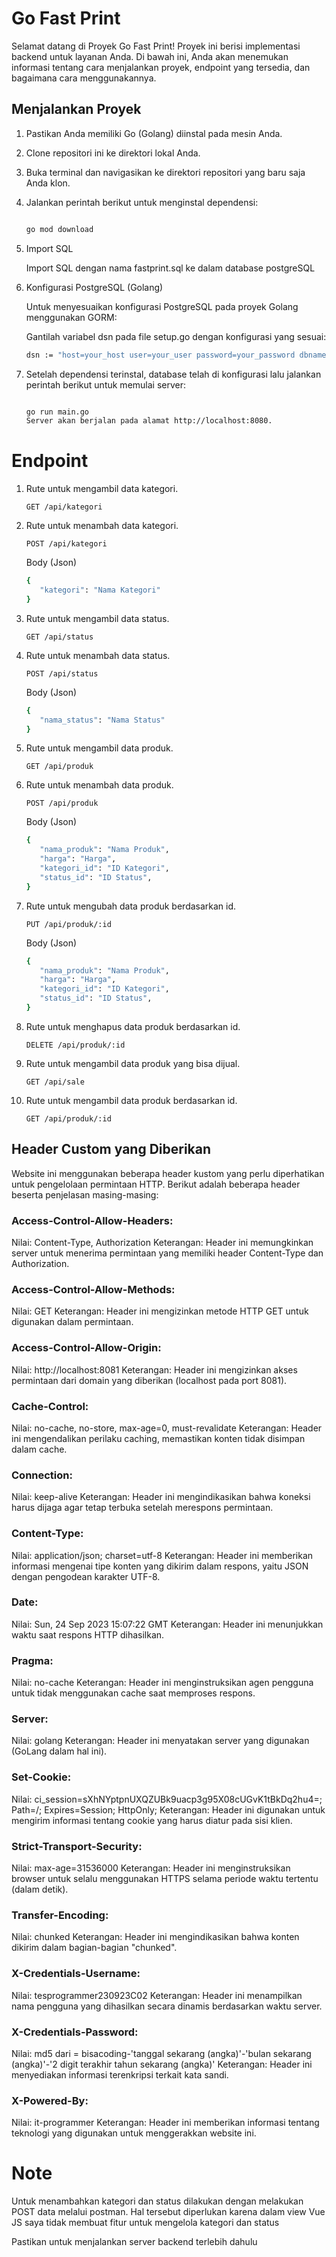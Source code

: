 # Go Fast Print

Selamat datang di Proyek Go Fast Print! Proyek ini berisi implementasi backend untuk layanan Anda. Di bawah ini, Anda akan menemukan informasi tentang cara menjalankan proyek, endpoint yang tersedia, dan bagaimana cara menggunakannya.

## Menjalankan Proyek

1. Pastikan Anda memiliki Go (Golang) diinstal pada mesin Anda.
2. Clone repositori ini ke direktori lokal Anda.
3. Buka terminal dan navigasikan ke direktori repositori yang baru saja Anda klon.
4. Jalankan perintah berikut untuk menginstal dependensi:

   ```sh

   go mod download

   ```

5. Import SQL

   Import SQL dengan nama fastprint.sql ke dalam database postgreSQL

6. Konfigurasi PostgreSQL (Golang)

   Untuk menyesuaikan konfigurasi PostgreSQL pada proyek Golang menggunakan GORM:

   Gantilah variabel dsn pada file setup.go dengan konfigurasi yang sesuai:

   ```sh
   dsn := "host=your_host user=your_user password=your_password dbname=your_db port=5432 sslmode=disable TimeZone=Asia/Jakarta"
   ```

7. Setelah dependensi terinstal, database telah di konfigurasi lalu jalankan perintah berikut untuk memulai server:

   ```sh

   go run main.go
   Server akan berjalan pada alamat http://localhost:8080.

   ```

# Endpoint

1. Rute untuk mengambil data kategori.

   ```http
   GET /api/kategori
   ```

2. Rute untuk menambah data kategori.

   ```http
   POST /api/kategori
   ```

   Body (Json)

   ```sh
   {
      "kategori": "Nama Kategori"
   }
   ```

3. Rute untuk mengambil data status.

   ```http
   GET /api/status
   ```

4. Rute untuk menambah data status.

   ```http
   POST /api/status
   ```

   Body (Json)

   ```sh
   {
      "nama_status": "Nama Status"
   }
   ```

5. Rute untuk mengambil data produk.

   ```http
   GET /api/produk
   ```

6. Rute untuk menambah data produk.

   ```http
   POST /api/produk
   ```

   Body (Json)

   ```sh
   {
      "nama_produk": "Nama Produk",
      "harga": "Harga",
      "kategori_id": "ID Kategori",
      "status_id": "ID Status",
   }
   ```

7. Rute untuk mengubah data produk berdasarkan id.

   ```http
   PUT /api/produk/:id
   ```

   Body (Json)

   ```sh
   {
      "nama_produk": "Nama Produk",
      "harga": "Harga",
      "kategori_id": "ID Kategori",
      "status_id": "ID Status",
   }
   ```

8. Rute untuk menghapus data produk berdasarkan id.

   ```http
   DELETE /api/produk/:id
   ```

9. Rute untuk mengambil data produk yang bisa dijual.

   ```http
   GET /api/sale
   ```

10. Rute untuk mengambil data produk berdasarkan id.

    ```http
    GET /api/produk/:id
    ```

## Header Custom yang Diberikan

Website ini menggunakan beberapa header kustom yang perlu diperhatikan untuk pengelolaan permintaan HTTP. Berikut adalah beberapa header beserta penjelasan masing-masing:

### Access-Control-Allow-Headers:

Nilai: Content-Type, Authorization
Keterangan: Header ini memungkinkan server untuk menerima permintaan yang memiliki header Content-Type dan Authorization.

### Access-Control-Allow-Methods:

Nilai: GET
Keterangan: Header ini mengizinkan metode HTTP GET untuk digunakan dalam permintaan.

### Access-Control-Allow-Origin:

Nilai: http://localhost:8081
Keterangan: Header ini mengizinkan akses permintaan dari domain yang diberikan (localhost pada port 8081).

### Cache-Control:

Nilai: no-cache, no-store, max-age=0, must-revalidate
Keterangan: Header ini mengendalikan perilaku caching, memastikan konten tidak disimpan dalam cache.

### Connection:

Nilai: keep-alive
Keterangan: Header ini mengindikasikan bahwa koneksi harus dijaga agar tetap terbuka setelah merespons permintaan.

### Content-Type:

Nilai: application/json; charset=utf-8
Keterangan: Header ini memberikan informasi mengenai tipe konten yang dikirim dalam respons, yaitu JSON dengan pengodean karakter UTF-8.

### Date:

Nilai: Sun, 24 Sep 2023 15:07:22 GMT
Keterangan: Header ini menunjukkan waktu saat respons HTTP dihasilkan.

### Pragma:

Nilai: no-cache
Keterangan: Header ini menginstruksikan agen pengguna untuk tidak menggunakan cache saat memproses respons.

### Server:

Nilai: golang
Keterangan: Header ini menyatakan server yang digunakan (GoLang dalam hal ini).

### Set-Cookie:

Nilai: ci_session=sXhNYptpnUXQZUBk9uacp3g95X08cUGvK1tBkDq2hu4=; Path=/; Expires=Session; HttpOnly;
Keterangan: Header ini digunakan untuk mengirim informasi tentang cookie yang harus diatur pada sisi klien.

### Strict-Transport-Security:

Nilai: max-age=31536000
Keterangan: Header ini menginstruksikan browser untuk selalu menggunakan HTTPS selama periode waktu tertentu (dalam detik).

### Transfer-Encoding:

Nilai: chunked
Keterangan: Header ini mengindikasikan bahwa konten dikirim dalam bagian-bagian "chunked".

### X-Credentials-Username:

Nilai: tesprogrammer230923C02
Keterangan: Header ini menampilkan nama pengguna yang dihasilkan secara dinamis berdasarkan waktu server.

### X-Credentials-Password:

Nilai: md5 dari = bisacoding-'tanggal sekarang (angka)'-'bulan sekarang (angka)'-'2 digit terakhir tahun sekarang (angka)'
Keterangan: Header ini menyediakan informasi terenkripsi terkait kata sandi.

### X-Powered-By:

Nilai: it-programmer
Keterangan: Header ini memberikan informasi tentang teknologi yang digunakan untuk menggerakkan website ini.

# Note

Untuk menambahkan kategori dan status dilakukan dengan melakukan POST data melalui postman. Hal tersebut diperlukan karena dalam view Vue JS saya tidak membuat fitur untuk mengelola kategori dan status

Pastikan untuk menjalankan server backend terlebih dahulu
